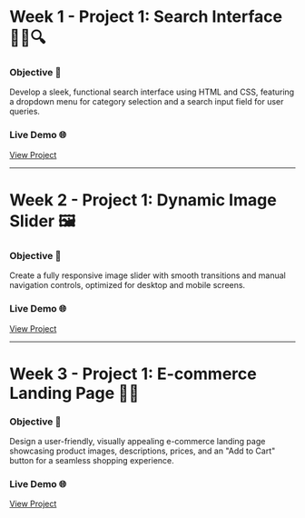 <h1>Week 1 - Project 1: Search Interface 🕵️‍♀️🔍</h1>
<h3>Objective 🎯</h3>
<p>
  Develop a sleek, functional search interface using HTML and CSS, featuring a dropdown menu for category selection and a search input field for user queries.
</p>
<h3>Live Demo 🌐</h3>
<p>
  <a href="https://anudeepag.github.io/MotionCut-Internship-Week1/">View Project</a>
</p>

<hr>

<h1>Week 2 - Project 1: Dynamic Image Slider 🖼️</h1>
<h3>Objective 🎯</h3>
<p>
  Create a fully responsive image slider with smooth transitions and manual navigation controls, optimized for desktop and mobile screens.
</p>
<h3>Live Demo 🌐</h3>
<p>
  <a href="https://anudeepag.github.io/motioncut-week2/">View Project</a>
</p>

<hr>

<h1>Week 3 - Project 1: E-commerce Landing Page 🛒✨</h1>
<h3>Objective 🎯</h3>
<p>
  Design a user-friendly, visually appealing e-commerce landing page showcasing product images, descriptions, prices, and an "Add to Cart" button for a seamless shopping experience.
</p>
<h3>Live Demo 🌐</h3>
<p>
  <a href="https://anudeepag.github.io/motioncut-week3/">View Project</a>
</p>
